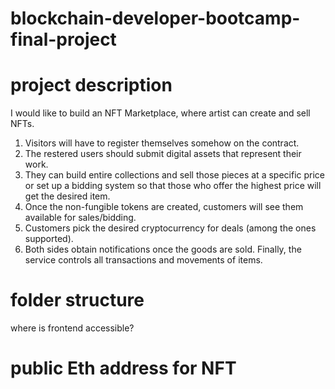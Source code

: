 # blockchain-developer-bootcamp-final-project


# project description
I would like to build an NFT Marketplace, where artist can create and sell NFTs.

1. Visitors will have to register themselves somehow on the contract.
2. The restered users should submit digital assets that represent their work. 
3. They can build entire collections and sell those pieces at a specific price or set up a bidding system so that those who offer the highest price will get the desired item. 
4. Once the non-fungible tokens are created, customers will see them available for sales/bidding. 
5. Customers pick the desired cryptocurrency for deals (among the ones supported).
6. Both sides obtain notifications once the goods are sold. Finally, the service controls all transactions and movements of items.

# folder structure

where is frontend accessible?

# public Eth address for NFT
